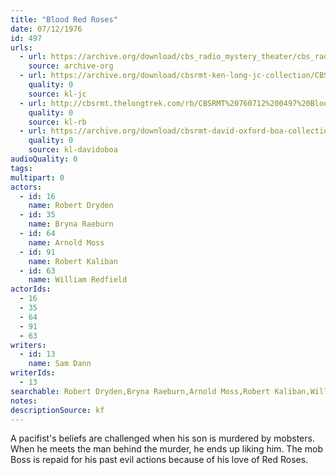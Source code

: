 ```yaml
---
title: "Blood Red Roses"
date: 07/12/1976
id: 497
urls: 
  - url: https://archive.org/download/cbs_radio_mystery_theater/cbs_radio_mystery_theater-0451-0500.zip/cbs_radio_mystery_theater-0451-0500%2Fcbsrmt_0497_blood_red_roses.mp3
    source: archive-org
  - url: https://archive.org/download/cbsrmt-ken-long-jc-collection/CBSRMT - 760712 0497 Blood Red Roses vbr fb2_jc.mp3
    quality: 0
    source: kl-jc
  - url: http://cbsrmt.thelongtrek.com/rb/CBSRMT%20760712%200497%20Blood%20Red%20Roses_wuwm.mp3
    quality: 0
    source: kl-rb
  - url: https://archive.org/download/cbsrmt-david-oxford-boa-collection/CBSRMT-760712-0497-Blood-Red-Roses-(128-44)_WUWM-FM-{BoA}.mp3
    quality: 0
    source: kl-davidoboa
audioQuality: 0
tags: 
multipart: 0
actors:  
  - id: 16
    name: Robert Dryden  
  - id: 35
    name: Bryna Raeburn  
  - id: 64
    name: Arnold Moss  
  - id: 91
    name: Robert Kaliban  
  - id: 63
    name: William Redfield
actorIds:  
  - 16  
  - 35  
  - 64  
  - 91  
  - 63
writers:  
  - id: 13
    name: Sam Dann
writerIds:  
  - 13
searchable: Robert Dryden,Bryna Raeburn,Arnold Moss,Robert Kaliban,William Redfield Sam Dann
notes: 
descriptionSource: kf
---
```

A pacifist's beliefs are challenged when his son is murdered by mobsters. When he meets the man behind the murder, he ends up liking him. The mob Boss is repaid for his past evil actions because of his love of Red Roses.